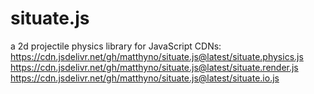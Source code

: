 # situate.js
a 2d projectile physics library for JavaScript
CDNs:
https://cdn.jsdelivr.net/gh/matthyno/situate.js@latest/situate.physics.js
https://cdn.jsdelivr.net/gh/matthyno/situate.js@latest/situate.render.js
https://cdn.jsdelivr.net/gh/matthyno/situate.js@latest/situate.io.js

